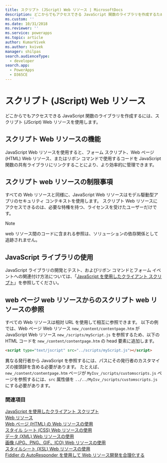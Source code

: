 ```yaml
---
title: スクリプト (JScript) Web リソース | MicrosoftDocs
description: どこからでもアクセスできる JavaScript 関数のライブラリを作成するために使用する JavaScript Web リソースについて説明します。
ms.custom: ''
ms.date: 10/31/2018
ms.reviewer: ''
ms.service: powerapps
ms.topic: article
author: KumarVivek
ms.author: kvivek
manager: shilpas
search.audienceType:
  - developer
search.app:
  - PowerApps
  - D365CE
---
```

# <a name="script-jscript-web-resources"></a>スクリプト (JScript) Web リソース

<!-- https://docs.microsoft.com/en-us/dynamics365/customer-engagement/developer/script-jscript-web-resources -->

どこからでもアクセスできる JavaScript 関数のライブラリを作成するには、スクリプト (JScript) Web リソースを使用します。  
  
<a name="BKMK_capabilities"></a>   
## <a name="capabilities-of-script-web-resources"></a>スクリプト Web リソースの機能  
 JavaScript Web リソースを使用すると、フォーム スクリプト、Web ページ (HTML) Web リソース、またはリボン コマンドで使用するコードを JavaScript 関数の共有ライブラリにリンクすることにより、より効率的に管理できます。  
  
<a name="BKMK_limitations"></a>   
## <a name="limitations-of-script-web-resources"></a>スクリプト web リソースの制限事項  
 すべての Web リソースと同様に、JavaScript Web リソースはモデル駆動型アプリのセキュリティ コンテキストを使用します。 スクリプト Web リソースにアクセスできるのは、必要な特権を持つ、ライセンスを受けたユーザーだけです。  
  
> [!NOTE]
>  web リソース間のコードに含まれる参照は、ソリューションの依存関係として追跡されません。  
  
<a name="BKMK_Using"></a>   
## <a name="using-javascript-libraries"></a>JavaScript ライブラリの使用  
 JavaScript ライブラリの開発とテスト、およびリボン コマンドとフォーム イベントへの関連付け方法については、「[JavaScript を使用したクライアント スクリプト](client-scripting.md)」を参照してください。  
  
<a name="BKMK_Referencing"></a>   
## <a name="referencing-a-script-web-resource-from-a-webpage-web-resource"></a>web ページ web リソースからのスクリプト web リソースの参照  
 すべての Web リソースは相対 URL を使用して相互に参照できます。 以下の例では、Web ページ Web リソース `new_/content/contentpage.htm` が JavaScript Web リソース `new_/scripts/myScript.js` を参照するため、以下の HTML コードを `new_/content/contentpage.htm` の head 要素に追加します。  
  
```html  
<script type="text/jscript" src="../scripts/myScript.js"></script>  
```  
  
 異なる発行者から JavaScript を参照するには、パスにその発行者のカスタマイズの接頭辞を含める必要があります。 たとえば、`new_/content/contentpage.htm` ページが `MyIsv_/scripts/customscripts.js` ページを参照するには、`src` 属性値を `../../MyIsv_/scripts/customscripts.js` にする必要があります。  
  
### <a name="see-also"></a>関連項目  
 [JavaScript を使用したクライアント スクリプト](client-scripting.md)   
 [Web リソース](web-resources.md)   
 [Web ページ (HTML) の Web リソースの使用](webpage-html-web-resources.md)   
 [スタイル シート (CSS) Web リソースの使用](css-web-resources.md)   
 [データ (XML) Web リソースの使用](data-xml-web-resources.md)   
 [画像 (JPG、PNG、GIF、ICO) Web リソースの使用](image-web-resources.md)   
 [スタイルシート (XSL) Web リソースの使用](stylesheet-xsl-web-resources.md)   
 [Fiddler の AutoResponder を使用して Web リソース開発を合理化する](streamline-javascript-development-fiddler-autoresponder.md)    
